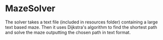 # MazeSolver

The solver takes a text file (included in resources folder) containing a large text based maze. Then it uses Dijkstra's algorithm to find the shortest path
and solve the maze outputting the chosen path in text format.
